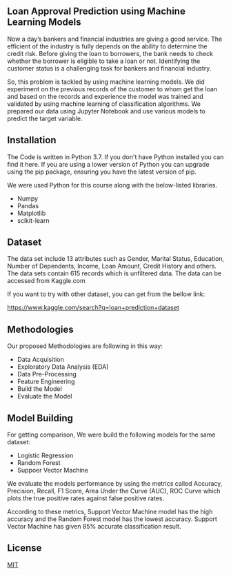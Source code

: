 
## Loan Approval Prediction using Machine Learning Models

Now a day’s bankers and financial industries are giving a good service. The efficient of the industry is fully depends on the ability to determine the credit risk. Before giving the loan to borrowers, the bank needs to check whether the borrower is eligible to take a loan or not. Identifying the customer status is a challenging task for bankers and financial industry. 

So, this problem is tackled by using machine learning models. We did experiment on the previous records of the customer to whom get the loan and based on the records and experience the model was trained and validated by using machine learning of classification algorithms. We prepared our data using Jupyter Notebook and use various models to predict the target variable.

## Installation

The Code is written in Python 3.7. If you don't have Python installed you can find it here. If you are using a lower version of Python you can upgrade using the pip package, ensuring you have the latest version of pip. 

We were used Python for this course along with the below-listed libraries.

- Numpy
- Pandas
- Matplotlib
- scikit-learn
## Dataset

The data set include 13 attributes such as Gender, Marital Status, Education, Number of Dependents, Income, Loan Amount, Credit History and others. The data sets contain 615 records which is unfiltered data. The data can be accessed from Kaggle.com 

If you want to try with other dataset, you can get from the bellow link:

https://www.kaggle.com/search?q=loan+prediction+dataset

  
## Methodologies

Our proposed Methodologies are following in this way:
- Data Acquisition
- Exploratory Data Analysis (EDA)
- Data Pre-Processing
- Feature Engineering
- Build the Model
- Evaluate the Model

## Model Building
For getting comparison, We were build the following models for the same dataset:
- Logistic Regression
- Random Forest
- Suppoer Vector Machine

We evaluate the models performance by using the metrics called Accuracy, Precision, Recall, F1 Score, Area Under the Curve (AUC), ROC Curve which plots the true positive rates against false positive rates.

According to these metrics, Support Vector Machine model has the high accuracy and the Random Forest model has the lowest accuracy. Support Vector Machine has given 85% accurate classification result. 


## License

[MIT](https://choosealicense.com/licenses/mit/)

  